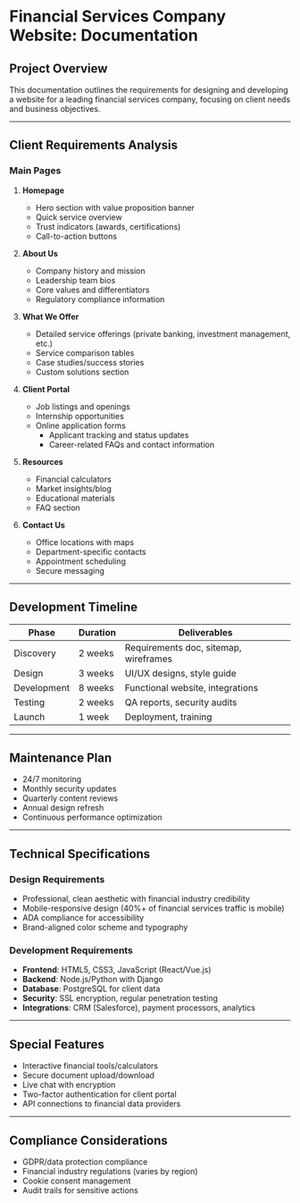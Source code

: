 # Financial Services Company Website: Documentation

## Project Overview
This documentation outlines the requirements for designing and developing a website for a leading financial services company, focusing on client needs and business objectives.

---

## Client Requirements Analysis

### Main Pages

1. **Homepage**
   - Hero section with value proposition banner
   - Quick service overview
   - Trust indicators (awards, certifications)
   - Call-to-action buttons

2. **About Us**
   - Company history and mission
   - Leadership team bios
   - Core values and differentiators
   - Regulatory compliance information

3. **What We Offer**
   - Detailed service offerings (private banking, investment management, etc.)
   - Service comparison tables
   - Case studies/success stories
   - Custom solutions section

4. **Client Portal**
   - Job listings and openings
   - Internship opportunities
   - Online application forms
     - Applicant tracking and status updates
     - Career-related FAQs and contact information

5. **Resources**
   - Financial calculators
   - Market insights/blog
   - Educational materials
   - FAQ section

6. **Contact Us**
   - Office locations with maps
   - Department-specific contacts
   - Appointment scheduling
   - Secure messaging

---

## Development Timeline

| **Phase**       | **Duration** | **Deliverables**                          |
|------------------|--------------|-------------------------------------------|
| Discovery        | 2 weeks      | Requirements doc, sitemap, wireframes     |
| Design           | 3 weeks      | UI/UX designs, style guide                |
| Development      | 8 weeks      | Functional website, integrations          |
| Testing          | 2 weeks      | QA reports, security audits               |
| Launch           | 1 week       | Deployment, training                      |

---

## Maintenance Plan
- 24/7 monitoring
- Monthly security updates
- Quarterly content reviews
- Annual design refresh
- Continuous performance optimization

---

## Technical Specifications

### Design Requirements
- Professional, clean aesthetic with financial industry credibility
- Mobile-responsive design (40%+ of financial services traffic is mobile)
- ADA compliance for accessibility
- Brand-aligned color scheme and typography

### Development Requirements
- **Frontend**: HTML5, CSS3, JavaScript (React/Vue.js)
- **Backend**: Node.js/Python with Django
- **Database**: PostgreSQL for client data
- **Security**: SSL encryption, regular penetration testing
- **Integrations**: CRM (Salesforce), payment processors, analytics

---

## Special Features
- Interactive financial tools/calculators
- Secure document upload/download
- Live chat with encryption
- Two-factor authentication for client portal
- API connections to financial data providers

---

## Compliance Considerations
- GDPR/data protection compliance
- Financial industry regulations (varies by region)
- Cookie consent management
- Audit trails for sensitive actions
